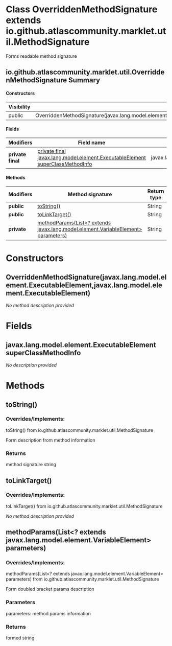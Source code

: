 Class OverriddenMethodSignature extends io.github.atlascommunity.marklet.util.MethodSignature
=============================================================================================
Forms readable method signature

io.github.atlascommunity.marklet.util.OverriddenMethodSignature Summary
-------
#### Constructors
| Visibility | Signature                                                                                                        |
| ---------- | ---------------------------------------------------------------------------------------------------------------- |
| public     | OverriddenMethodSignature(javax.lang.model.element.ExecutableElement,javax.lang.model.element.ExecutableElement) |
#### Fields
| Modifiers         | Field name                                                                                                                                    | Type                                       |
| ----------------- | --------------------------------------------------------------------------------------------------------------------------------------------- | ------------------------------------------ |
| **private final** | [private final javax.lang.model.element.ExecutableElement superClassMethodInfo](#javaxlangmodelelementexecutableelement-superclassmethodinfo) | javax.lang.model.element.ExecutableElement |
#### Methods
| Modifiers   | Method signature                                                                                                                                                | Return type |
| ----------- | --------------------------------------------------------------------------------------------------------------------------------------------------------------- | ----------- |
| **public**  | [toString()](#tostring)                                                                                                                                         | String      |
| **public**  | [toLinkTarget()](#tolinktarget)                                                                                                                                 | String      |
| **private** | [methodParams(List<? extends javax.lang.model.element.VariableElement> parameters)](#methodparamslist?-extends-javaxlangmodelelementvariableelement-parameters) | String      |

Constructors
============
OverriddenMethodSignature(javax.lang.model.element.ExecutableElement,javax.lang.model.element.ExecutableElement)
----------------------------------------------------------------------------------------------------------------
*No method description provided*


Fields
======
javax.lang.model.element.ExecutableElement superClassMethodInfo
---------------------------------------------------------------
*No description provided*


Methods
=======
toString()
----------
### Overrides/Implements:
toString() from io.github.atlascommunity.marklet.util.MethodSignature

Form description from method information

### Returns

method signature string


toLinkTarget()
--------------
### Overrides/Implements:
toLinkTarget() from io.github.atlascommunity.marklet.util.MethodSignature

*No method description provided*


methodParams(List<? extends javax.lang.model.element.VariableElement> parameters)
---------------------------------------------------------------------------------
### Overrides/Implements:
methodParams(List<? extends javax.lang.model.element.VariableElement> parameters) from io.github.atlascommunity.marklet.util.MethodSignature

Form doubled bracket params description

### Parameters

parameters: method params information

### Returns

formed string


